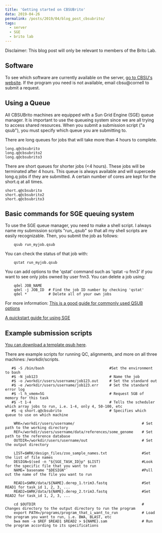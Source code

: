 ```yaml
---
title: 'Getting started on CBSUBrito'
data: 2019-04-26
permalink: /posts/2019/04/blog_post_cbsubrito/
tags:
  - server
  - SGE
  - brito lab
---
```


Disclaimer: This blog post will only be relevant to members of the Brito Lab. 

Software
--------
To see which software are currently available on the server, [go to CBSU's website](https://cbsu.tc.cornell.edu/lab/labsoftware.aspx). If the program you need is not available, email cbsu@cornell to submit a request.


Using a Queue
-------------
All CBSUBrito machines are equipped with a Sun Grid Engine (SGE) queue manager. It is important to use the queueing system since we are all trying to access shared resources. When you submit a submission script ("a qsub"), you must specify which queue you are submitting to. 

There are long queues for jobs that will take more than 4 hours to complete. 
  
    long.q@cbsubrito
    long.q@cbsubrito2
    long.q@cbsubrito3

There are short queues for shorter jobs (<4 hours). These jobs will be terminated after 4 hours. This queue is always available and will supercede long.q jobs if they are submitted. A certain number of cores are kept for the short.q at all times. 
  
    short.q@cbsubrito
    short.q@cbsubrito2
    short.q@cbsubrito3

Basic commands for SGE queuing system
-------------------------------------
To use the SGE queue manager, you need to make a shell script. I always name my submission scripts "run_<program>.qsub" so that all my shell scripts are easily recognizable. Then, you submit the job as follows:
  
        qsub run_myjob.qsub 

You can check the status of that job with:
  
        qstat run_myjob.qsub 
        
 You can add options to the 'qstat' command such as 'qstat -u fnn3' if you want to see only jobs owned by user fnn3.
 You can delete a job using:
   
        qdel JOB_NAME
        qdel -j JOB_ID  # Find the job ID number by checking 'qstat'
        qdel *          # Delete all of your own jobs  
        
        
 For more information:
   [This is a good guide for commonly used QSUB options](https://www.nas.nasa.gov/hecc/support/kb/commonly-used-qsub-options-in-pbs-scripts-or-in-the-qsub-command-line_175.html)
 
   [A quickstart guide for using SGE](http://star.mit.edu/cluster/docs/latest/guides/sge.html)


Example submission scripts
--------------------------
[You can download a template qsub here](http://fnew.github.io/files/qsub_template.qsub).

There are example scripts for running QC, alignments, and more on all three machines: /workdir/scripts.

       #$ -S /bin/bash                              #Set the environment to bash
       #$ -N job123                                 # Name the job
       #$ -o /workdir/users/username/job123.out     # Set the standard out 
       #$ -e /workdir/users/username/job123.err     # Set the standard error log
       #$ -l h_vmem=5G                              # Request 5GB of memory for this task
       #$ -t 1-4                                    # Tells the scheduler which array jobs to run, i.e. 1-4, only 4, 50-100, etc
       #$ -q short.q@cbsubrito                      # Specifies which queue to use on which machine
 
        WRK=/workdir/users/username/                               # Set path to the working directory
        REF=/workdir/users/username/data/references/some_genome    # Set path to the reference database
        OUTDIR=/workdir/users/username/out                         # Set the output directory
 
        LIST=$WRK/design_files/zoo_sample_names.txt                #Set the list of file names
        DESIGN=$(sed -n "${SGE_TASK_ID}p" $LIST)                   #Look for the specific file that you want to run
        NAME=`basename "$DESIGN"`                                  #Pull out the name of the file you want to run
 
        READ1=$WRK/data/${NAME}.derep_1.trim3.fastq                #Set READ1 for task_id 1, 2, 3, ...
        READ2=$WRK/data/${NAME}.derep_2.trim3.fastq                #Set READ2 for task_id 1, 2, 3, ...

        cd $OUTDIR                                                 # Changes directory to the output directory to run the program 
        export PATH=/programs/program_that_i_want_to_run           # Load the program you want to run, i.e. BWA, BLAST, etc
        bwa mem -a $REF $READ1 $READ2 > ${NAME}.sam                # Run the program according to its specifications
